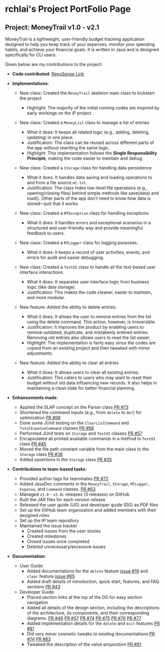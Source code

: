 # rchlai's Project PortFolio Page

## Project: MoneyTrail v1.0 - v2.1

MoneyTrail is a lightweight, user-friendly budget tracking 
application designed to help you keep track of your expenses, 
monitor your spending habits, and achieve your financial goals.
It is written in Java and is designed specifically for CLI users.

Given below are my contributions to the project:

- **Code contributed**: [RepoSense Link](https://nus-cs2113-ay2425s2.github.io/tp-dashboard/?search=rchlai&breakdown=true&sort=groupTitle%20dsc&sortWithin=title&since=2025-02-21&timeframe=commit&mergegroup=&groupSelect=groupByRepos&checkedFileTypes=docs~functional-code~test-code~other)

- **Implementations**: 
  - New class: Created the `MoneyTrail` skeleton main class to kickstart the project
    - Highlight: The majority of the initial running codes are inspired by early workings on the iP project.

  - New class: Created a `MoneyList` class to manage a list of entries
    - What it does: It keeps all related logic (e.g., adding, deleting, updating) in one place.
    - Justification: The class can be reused across different parts of the app without rewriting the same logic.
    - Highlight: This implementation follows the **Single Responsibility Principle**, making the code easier to maintain and debug.

  - New class: Created a `Storage` class for handling data persistence
    - What it does: It handles data saving and loading operations to and from a file source `mt.txt`.
    - Justification: The class hides low-level file operations (e.g., opening/closing files) behind simple methods like save(data) and load(). Other parts of the app don’t need to know how data is stored—just that it works.

  - New class: Created a `MTException` class for handling exceptions
    - What it does: It handles errors and exceptional scenarios in a structured and user-friendly way and provide meaningful feedback to users.

  - New class: Created a `MTLogger` class for logging purposes.
    - What it does: It keeps a record of user activities, events, and errors for audit and easier debugging.

  - New class: Created a `TextUI` class to handle all the text-based user interface interactions.
    - What it does: It separates user interface logic from business logic (like data storage).
    - Justification: This makes the code cleaner, easier to maintain, and more modular.

  - New feature: Added the ability to delete entries.
    - What it does: It allows the user to remove entries from the list using the delete command. This action, however, is irreversible.
    - Justification: It improves the product by enabling users to remove outdated, duplicate, and mistakenly entered entries. Removing old entries also allows users to read the list easier.
    - Highlight: The implementation is fairly easy since the codes are copied from an existing project and then tweaked with minor adjustments.

  - New feature: Added the ability to clear all entries
    - What it does: It allows users to clear all existing entries.
    - Justification: This caters to users who may want to reset their budget without old data influencing new records. It also helps in maintaining a clean slate for better financial planning.

- **Enhancements made**:
  - Applied the SLAP concept on the Parser class [PR #73](https://github.com/AY2425S2-CS2113-W12-4/tp/pull/73)
  - Shortened the command inputs (e.g., from `delete` to `del`) for optimization [PR #68](https://github.com/AY2425S2-CS2113-W12-4/tp/pull/68)
  - Done some JUnit testing on the `ClearListCommand` and `TotalExpenseCommand` classes [PR #68](https://github.com/AY2425S2-CS2113-W12-4/tp/pull/68)
  - Performed JUnit tests on `Storage` and `TextUI` classes [PR #57](https://github.com/AY2425S2-CS2113-W12-4/tp/pull/57)
  - Encapsulated all printed available commands in a method in `TextUI` class [PR #45](https://github.com/AY2425S2-CS2113-W12-4/tp/pull/45)
  - Moved the file path constant variable from the main class to the `Storage` class [PR #36](https://github.com/AY2425S2-CS2113-W12-4/tp/pull/36)
  - Added assertions in the `Storage` class [PR #35](https://github.com/AY2425S2-CS2113-W12-4/tp/pull/35)

- **Contributions to team-based tasks**:
  - Provided author tags for teammates [PR #73](https://github.com/AY2425S2-CS2113-W12-4/tp/pull/73)
  - Added JavaDoc comments in the `MoneyTrail`, `Storage`, `MTLogger`, `Expense`, and `Command` classes. [PR #63](https://github.com/AY2425S2-CS2113-W12-4/tp/pull/63)
  - Managed `v1.0` - `v2.0c` releases (3 releases) on GitHub
  - Built the JAR files for each version release
  - Released the user guide (UG) and developer guide (DG) as PDF files
  - Set up the GitHub team organization and added members with their assigned roles
  - Set up the tP team repository
  - Maintained the issue tracker
    - Created issues from the user stories
    - Created milestones
    - Closed issues once completed
    - Deleted unnecessary/excessive issues

- **Documentation**:
  - User Guide:
    - Added documentations for the `delete` feature [issue #19](https://github.com/AY2425S2-CS2113-W12-4/tp/issues/19) and `clear` feature [issue #65](https://github.com/AY2425S2-CS2113-W12-4/tp/issues/65)
    - Added draft details of introduction, quick start, features, and FAQ sections [PR #43](https://github.com/AY2425S2-CS2113-W12-4/tp/pull/43)
  - Developer Guide:
    - Placed section links at the top of the DG for easy section navigation
    - Added all details of the design section, including the descriptions of the architecture, its components, and their corresponding diagrams. [PR #49](https://github.com/AY2425S2-CS2113-W12-4/tp/pull/49) [PR #57](https://github.com/AY2425S2-CS2113-W12-4/tp/pull/57) [PR #74](https://github.com/AY2425S2-CS2113-W12-4/tp/pull/74) [PR #75](https://github.com/AY2425S2-CS2113-W12-4/tp/pull/75) [PR #76](https://github.com/AY2425S2-CS2113-W12-4/tp/pull/76) [PR #77](https://github.com/AY2425S2-CS2113-W12-4/tp/pull/77)
    - Added implementation details for the `delete` and `exit` features [PR #81](https://github.com/AY2425S2-CS2113-W12-4/tp/pull/81)
    - Did very minor cosmetic tweaks to existing documentations [PR #74](https://github.com/AY2425S2-CS2113-W12-4/tp/pull/74) [PR #83](https://github.com/AY2425S2-CS2113-W12-4/tp/pull/83)
    - Tweaked the description of the value proposition [PR #81](https://github.com/AY2425S2-CS2113-W12-4/tp/pull/81)